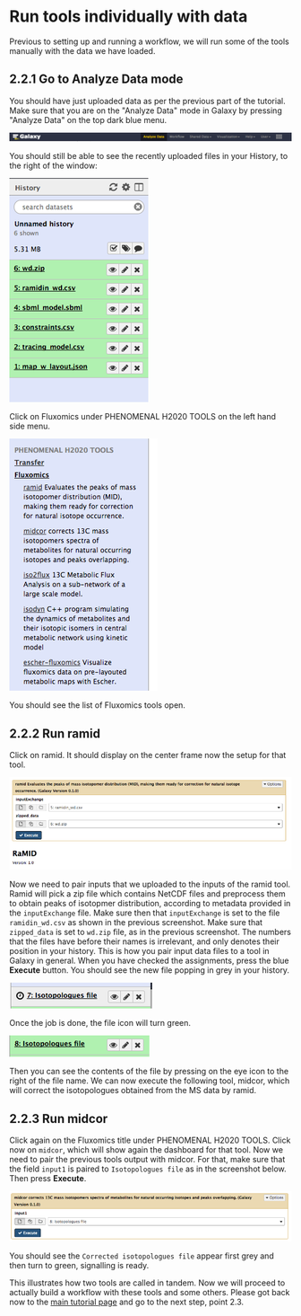 # Run tools individually with data

Previous to setting up and running a workflow, we will run some of the tools manually with the data we have loaded.

## 2.2.1 Go to Analyze Data mode

You should have just uploaded data as per the previous part of the tutorial. Make sure that you are on the "Analyze Data" mode in Galaxy by pressing "Analyze Data" on the top dark blue menu.

![](images_workflows/analyze_data_button.png)

You should still be able to see the recently uploaded files in your History, to the right of the window:

![](images_workflows/history.png)

Click on Fluxomics under PHENOMENAL H2020 TOOLS on the left hand side menu.

![](images_workflows/fluxomics.png)

You should see the list of Fluxomics tools open.

## 2.2.2 Run ramid

Click on ramid. It should display on the center frame now the setup for that tool.

![](images_workflows/ramid.png)

Now we need to pair inputs that we uploaded to the inputs of the ramid tool. Ramid will pick a zip file which contains NetCDF files and preprocess them to obtain peaks of isotopmer distribution, according to metadata provided in the `inputExchange` file. Make sure then that `inputExchange` is set to the file `ramidin_wd.csv` as shown in the previous screenshot. Make sure that `zipped_data` is set to `wd.zip` file, as in the previous screenshot. The numbers that the files have before their names is irrelevant, and only denotes their position in your history. This is how you pair input data files to a tool in Galaxy in general. When you have checked the assignments, press the blue **Execute** button. You should see the new file popping in grey in your history.

![](images_workflows/ramid_out.png)

Once the job is done, the file icon will turn green. 

![](images_workflows/ramid_out_2.png)

Then you can see the contents of the file by pressing on the eye icon to the right of the file name. We can now execute the following tool, midcor, which will correct the isotopologues obtained from the MS data by ramid.

## 2.2.3 Run midcor

Click again on the Fluxomics title under PHENOMENAL H2020 TOOLS. Click now on `midcor`, which will show again the dashboard for that tool. Now we need to pair the previous tools output with midcor. For that, make sure that the field `input1` is paired to `Isotopologues file` as in the screenshot below. Then press **Execute**.

![](images_workflows/midcor.png)

You should see the `Corrected isotopologues file` appear first grey and then turn to green, signalling is ready.

This illustrates how two tools are called in tandem. Now we will proceed to actually build a workflow with these tools and some others. Please got back now to the [main tutorial page](README.md) and go to the next step, point 2.3.






